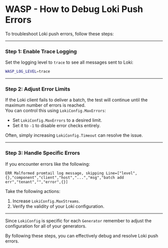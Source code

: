 # WASP - How to Debug Loki Push Errors

To troubleshoot Loki push errors, follow these steps:

---

### Step 1: Enable Trace Logging

Set the logging level to `trace` to see all messages sent to Loki:

```bash
WASP_LOG_LEVEL=trace
```

---

### Step 2: Adjust Error Limits

If the Loki client fails to deliver a batch, the test will continue until the maximum number of errors is reached.  
You can control this using `LokiConfig.MaxErrors`:
* Set `LokiConfig.MaxErrors` to a desired limit.
* Set it to `-1` to disable error checks entirely.

Often, simply increasing `LokiConfig.Timeout` can resolve the issue.

---

### Step 3: Handle Specific Errors

If you encounter errors like the following:

```
ERR Malformed promtail log message, skipping Line=["level",{},"component","client","host","...","msg","batch add err","tenant","","error",{}]
```

Take the following actions:
1. Increase `LokiConfig.MaxStreams`.
2. Verify the validity of your Loki configuration.

---

Since `LokiConfig` is specific for each `Generator` remember to adjust the configuration for all of your generators.

By following these steps, you can effectively debug and resolve Loki push errors.